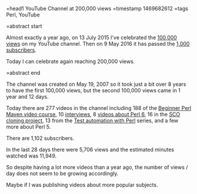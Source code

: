 =head1 YouTube Channel at 200,000 views
=timestamp 1469682612
=tags Perl, YouTube

=abstract start

Almost exactly a year ago, on 13 July 2015 I've celebrated the <a href="http://szabgab.com/youtube-channel-at-100000.html">100,000 views</a> on my <a href="https://www.youtube.com/user/gabor529"></a>YouTube channel</a>. Then on 9 May 2016 it has
passed the <a href="http://szabgab.com/youtube-channel-at-1000-subscribers.html">1,000 subscribers</a>.

Today I can celebrate again reaching 200,000 views.

=abstract end

The channel was created on May 19, 2007 so it took just a bit over 8 years to have the first 100,000 views, but the second 100,000
views came in 1 year and 12 days.

Today there are 277 videos in the channel including 188 of the
<a href="http://perlmaven.com/beginner-perl-maven-video-course">Beginner Perl Maven video course</a>,
10 <a href="http://perlmaven.com/search/interview">interviews</a>,
8 <a href="http://szabgab.com/perl6.html">videos about Perl 6</a>,
16 in the <a href="http://perlmaven.com/search-cpan-org">SCO cloning project</a>, 
13 from the <a href="http://perlmaven.com/testing">Test automation with Perl</a> series, 
and a few more about Perl 5.

There are 1,102 subscribers.

In the last 28 days there were 5,706 views and the estimated minutes watched was 11,949.

So despite having a lot more videos than a year ago, the number of views / day does not seem to be growing accordingly.

Maybe if I was publishing videos about more popular subjects.


